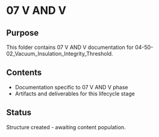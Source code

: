 # 07 V AND V

## Purpose
This folder contains 07 V AND V documentation for 04-50-02_Vacuum_Insulation_Integrity_Threshold.

## Contents
- Documentation specific to 07 V AND V phase
- Artifacts and deliverables for this lifecycle stage

## Status
Structure created - awaiting content population.

